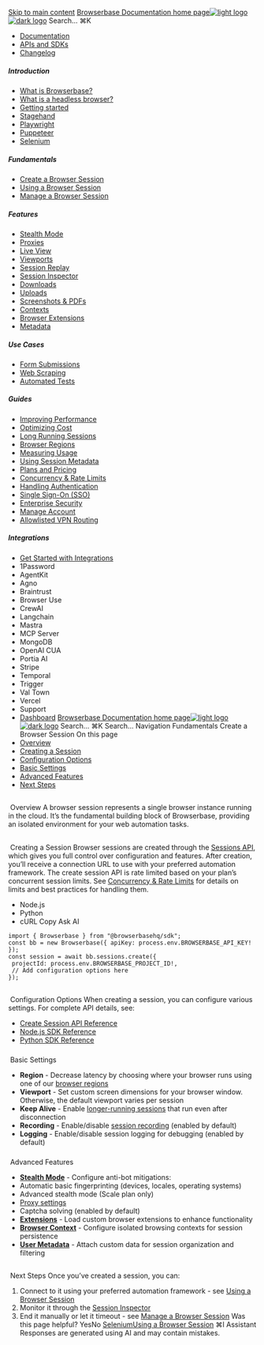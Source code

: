 [Skip to main content](#content-area)
[Browserbase Documentation home page![light logo](https://mintcdn.com/browserbase/lUkHCCQ3HJMpCnfp/logo/light.svg?fit=max&auto=format&n=lUkHCCQ3HJMpCnfp&q=85&s=0f99c87492a4fb0e9bfc45075a78c64f)![dark logo](https://mintcdn.com/browserbase/lUkHCCQ3HJMpCnfp/logo/dark.svg?fit=max&auto=format&n=lUkHCCQ3HJMpCnfp&q=85&s=645b212b9cbee8bebf84f318c2baaac0)](https://www.browserbase.com)
Search...
⌘K
 * [Documentation](/introduction/what-is-browserbase)
 * [APIs and SDKs](/reference/introduction)
 * [Changelog](https://www.browserbase.com/changelog)
##### Introduction
 * [What is Browserbase?](/introduction/what-is-browserbase)
 * [What is a headless browser?](/introduction/what-is-headless-browser)
 * [Getting started](/introduction/getting-started)
 * [Stagehand](/introduction/stagehand)
 * [Playwright](/introduction/playwright)
 * [Puppeteer](/introduction/puppeteer)
 * [Selenium](/introduction/selenium)
##### Fundamentals
 * [Create a Browser Session](/fundamentals/create-browser-session)
 * [Using a Browser Session](/fundamentals/using-browser-session)
 * [Manage a Browser Session](/fundamentals/manage-browser-session)
##### Features
 * [Stealth Mode](/features/stealth-mode)
 * [Proxies](/features/proxies)
 * [Live View](/features/session-live-view)
 * [Viewports](/features/viewports)
 * [Session Replay](/features/session-replay)
 * [Session Inspector](/features/session-inspector)
 * [Downloads](/features/downloads)
 * [Uploads](/features/uploads)
 * [Screenshots & PDFs](/features/screenshots)
 * [Contexts](/features/contexts)
 * [Browser Extensions](/features/browser-extensions)
 * [Metadata](/features/session-metadata)
##### Use Cases
 * [Form Submissions](/use-cases/automating-form-submissions)
 * [Web Scraping](/use-cases/scraping-website)
 * [Automated Tests](/use-cases/building-automated-tests)
##### Guides
 * [Improving Performance](/guides/speed-optimization)
 * [Optimizing Cost](/guides/cost-optimization)
 * [Long Running Sessions](/guides/long-running-sessions)
 * [Browser Regions](/guides/multi-region)
 * [Measuring Usage](/guides/measuring-usage)
 * [Using Session Metadata](/guides/using-session-metadata)
 * [Plans and Pricing](/guides/plans-and-pricing)
 * [Concurrency & Rate Limits](/guides/concurrency-rate-limits)
 * [Handling Authentication](/guides/authentication)
 * [Single Sign-On (SSO)](/guides/sso-setup)
 * [Enterprise Security](/guides/security)
 * [Manage Account](/guides/manage-account)
 * [Allowlisted VPN Routing](/guides/vpn)
##### Integrations
 * [Get Started with Integrations](/integrations/get-started)
 * 1Password
 * AgentKit
 * Agno
 * Braintrust
 * Browser Use
 * CrewAI
 * Langchain
 * Mastra
 * MCP Server
 * MongoDB
 * OpenAI CUA
 * Portia AI
 * Stripe
 * Temporal
 * Trigger
 * Val Town
 * Vercel
 * Support
 * [Dashboard](https://www.browserbase.com/overview)
[Browserbase Documentation home page![light logo](https://mintcdn.com/browserbase/lUkHCCQ3HJMpCnfp/logo/light.svg?fit=max&auto=format&n=lUkHCCQ3HJMpCnfp&q=85&s=0f99c87492a4fb0e9bfc45075a78c64f)![dark logo](https://mintcdn.com/browserbase/lUkHCCQ3HJMpCnfp/logo/dark.svg?fit=max&auto=format&n=lUkHCCQ3HJMpCnfp&q=85&s=645b212b9cbee8bebf84f318c2baaac0)](https://www.browserbase.com)
Search...
⌘K
Search...
Navigation
Fundamentals
Create a Browser Session
On this page
 * [Overview](#overview)
 * [Creating a Session](#creating-a-session)
 * [Configuration Options](#configuration-options)
 * [Basic Settings](#basic-settings)
 * [Advanced Features](#advanced-features)
 * [Next Steps](#next-steps)
## 
[​](#overview)
Overview
A browser session represents a single browser instance running in the cloud. It’s the fundamental building block of Browserbase, providing an isolated environment for your web automation tasks.
## 
[​](#creating-a-session)
Creating a Session
Browser sessions are created through the [Sessions API](/reference/api/create-a-session), which gives you full control over configuration and features. After creation, you’ll receive a connection URL to use with your preferred automation framework.
The create session API is rate limited based on your plan’s concurrent session limits. See [Concurrency & Rate Limits](/guides/concurrency-rate-limits) for details on limits and best practices for handling them.
 * Node.js
 * Python
 * cURL
Copy
Ask AI
```
import { Browserbase } from "@browserbasehq/sdk";
const bb = new Browserbase({ apiKey: process.env.BROWSERBASE_API_KEY! });
const session = await bb.sessions.create({
 projectId: process.env.BROWSERBASE_PROJECT_ID!,
 // Add configuration options here
});
```
## 
[​](#configuration-options)
Configuration Options
When creating a session, you can configure various settings. For complete API details, see:
 * [Create Session API Reference](/reference/api/create-a-session)
 * [Node.js SDK Reference](/reference/sdk/nodejs)
 * [Python SDK Reference](/reference/sdk/python)
### 
[​](#basic-settings)
Basic Settings
 * **Region** - Decrease latency by choosing where your browser runs using one of our [browser regions](/guides/multi-region)
 * **Viewport** - Set custom screen dimensions for your browser window. Otherwise, the default viewport varies per session
 * **Keep Alive** - Enable [longer-running sessions](/guides/long-running-sessions) that run even after disconnection
 * **Recording** - Enable/disable [session recording](/features/session-replay) (enabled by default)
 * **Logging** - Enable/disable session logging for debugging (enabled by default)
### 
[​](#advanced-features)
Advanced Features
 * **[Stealth Mode](/features/stealth-mode)** - Configure anti-bot mitigations:
 * Automatic basic fingerprinting (devices, locales, operating systems)
 * Advanced stealth mode (Scale plan only)
 * [Proxy settings](/features/proxies)
 * Captcha solving (enabled by default)
 * **[Extensions](/features/browser-extensions)** - Load custom browser extensions to enhance functionality
 * **[Browser Context](/features/contexts)** - Configure isolated browsing contexts for session persistence
 * **[User Metadata](/features/session-metadata)** - Attach custom data for session organization and filtering
## 
[​](#next-steps)
Next Steps
Once you’ve created a session, you can:
 1. Connect to it using your preferred automation framework - see [Using a Browser Session](/fundamentals/using-browser-session)
 2. Monitor it through the [Session Inspector](/features/session-inspector)
 3. End it manually or let it timeout - see [Manage a Browser Session](/fundamentals/manage-browser-session)
Was this page helpful?
YesNo
[Selenium](/introduction/selenium)[Using a Browser Session](/fundamentals/using-browser-session)
⌘I
Assistant
Responses are generated using AI and may contain mistakes.